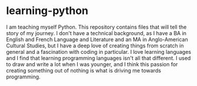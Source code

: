# learning-python
I am teaching myself Python. This repository contains files that will tell the story of my journey.
I don't have a technical background, as I have a BA in English and French Language and Literature and an MA in Anglo-American Cultural Studies, but I have a deep love of creating things from scratch in general and a fascination with coding in particular. I love learning languages and I find that learning programming languages isn't all that different.
I used to draw and write a lot when I was younger, and I think this passion for creating something out of nothing is what is driving me towards programming.
